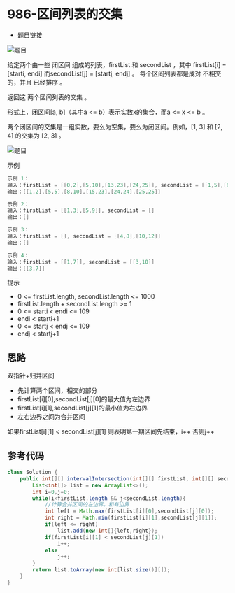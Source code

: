 # 986-区间列表的交集

- [题目链接](https://leetcode-cn.com/problems/interval-list-intersections/)

![题目](https://github.com/stream1080/leetcode/blob/main/其他/413-1.png)

给定两个由一些 闭区间 组成的列表，firstList 和 secondList ，其中 firstList[i] = [starti, endi] 而secondList[j] = [startj, endj] 。
每个区间列表都是成对 不相交 的，并且 已经排序 。

返回这 两个区间列表的交集 。

形式上，闭区间[a, b]（其中a <= b）表示实数x的集合，而a <= x <= b 。

两个闭区间的交集是一组实数，要么为空集，要么为闭区间。例如，[1, 3] 和 [2, 4] 的交集为 [2, 3] 。

![题目](https://github.com/stream1080/leetcode/blob/main/其他/986/986-1.png)

示例
```java
示例 1：
输入：firstList = [[0,2],[5,10],[13,23],[24,25]], secondList = [[1,5],[8,12],[15,24],[25,26]]
输出：[[1,2],[5,5],[8,10],[15,23],[24,24],[25,25]]

示例 2：
输入：firstList = [[1,3],[5,9]], secondList = []
输出：[]

示例 3：
输入：firstList = [], secondList = [[4,8],[10,12]]
输出：[]

示例 4：
输入：firstList = [[1,7]], secondList = [[3,10]]
输出：[[3,7]]

```
提示
- 0 <= firstList.length, secondList.length <= 1000
- firstList.length + secondList.length >= 1
- 0 <= starti < endi <= 109
- endi < starti+1
- 0 <= startj < endj <= 109
- endj < startj+1

## 思路
双指针+归并区间
- 先计算两个区间，相交的部分
- firstList[i][0],secondList[j][0]的最大值为左边界
- firstList[i][1],secondList[j][1]的最小值为右边界
- 左右边界之间为合并区间

如果firstList[i][1] < secondList[j][1] 则表明第一期区间先结束，i++
否则j++

## 参考代码
```Java
class Solution {
    public int[][] intervalIntersection(int[][] firstList, int[][] secondList) {
        List<int[]> list = new ArrayList<>();
        int i=0,j=0;
        while(i<firstList.length && j<secondList.length){
            //计算合并区间的左边界，和有边界
            int left = Math.max(firstList[i][0],secondList[j][0]);
            int right = Math.min(firstList[i][1],secondList[j][1]);
            if(left <= right)
                list.add(new int[]{left,right});
            if(firstList[i][1] < secondList[j][1])
                i++;
            else
                j++;
        }
        return list.toArray(new int[list.size()][]);
    }
}
```
